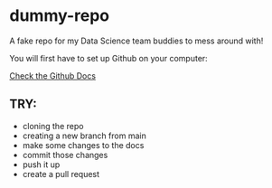 # dummy-repo
A fake repo for my Data Science team buddies to mess around with! 


You will first have to set up Github on your computer:

[Check the Github Docs](https://docs.github.com/en)



## TRY:
- cloning the repo
- creating a new branch from main
- make some changes to the docs
- commit those changes
- push it up
- create a pull request


